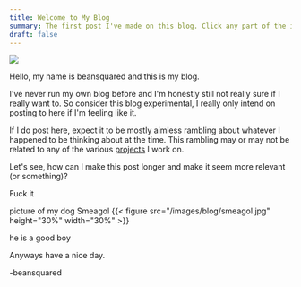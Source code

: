 ```yaml
---
title: Welcome to My Blog
summary: The first post I've made on this blog. Click any part of the image, title, etc to open the post and read the full article.
draft: false
---
```


![](../laptop-graphic.svg)

Hello, my name is beansquared and this is my blog.

I've never run my own blog before and I'm honestly still not really sure if I really want to. So consider this blog experimental, I really only intend on posting to here if I'm feeling like it.

If I do post here, expect it to be mostly aimless rambling about whatever I happened to be thinking about at the time. This rambling may or may not be related to any of the various [projects](/projects/) I work on.

Let's see, how can I make this post longer and make it seem more relevant (or something)?

Fuck it

picture of my dog Smeagol
{{< figure src="/images/blog/smeagol.jpg" height="30%" width="30%" >}}

he is a good boy

Anyways have a nice day.

-beansquared
